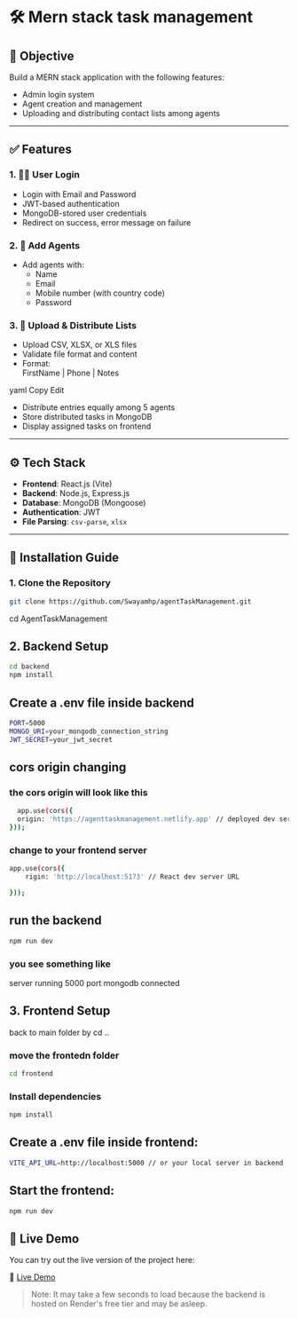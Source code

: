 # 🛠️ Mern stack task management 

## 📌 Objective

Build a MERN stack application with the following features:

- Admin login system
- Agent creation and management
- Uploading and distributing contact lists among agents

---

## ✅ Features

### 1. 🧑‍💼 User Login

- Login with Email and Password
- JWT-based authentication
- MongoDB-stored user credentials
- Redirect on success, error message on failure

### 2. 👥 Add Agents

- Add agents with:
  - Name
  - Email
  - Mobile number (with country code)
  - Password

### 3. 📂 Upload & Distribute Lists

- Upload CSV, XLSX, or XLS files
- Validate file format and content
- Format:  
FirstName | Phone | Notes

yaml
Copy
Edit
- Distribute entries equally among 5 agents
- Store distributed tasks in MongoDB
- Display assigned tasks on frontend

---

## ⚙️ Tech Stack

- **Frontend**: React.js (Vite)
- **Backend**: Node.js, Express.js
- **Database**: MongoDB (Mongoose)
- **Authentication**: JWT
- **File Parsing**: `csv-parse`, `xlsx`

---

## 🚀 Installation Guide

### 1. Clone the Repository

```bash
git clone https://github.com/Swayamhp/agentTaskManagement.git
```
cd AgentTaskManagement
## 2. Backend Setup
```bash
cd backend
npm install
```
## Create a .env file inside backend
```bash
PORT=5000
MONGO_URI=your_mongodb_connection_string
JWT_SECRET=your_jwt_secret
```
## cors origin changing 
### the cors origin will look like this 
```bash
  app.use(cors({
  origin: 'https://agenttaskmanagement.netlify.app' // deployed dev server URL
}));
```
### change to your frontend server
```bash
app.use(cors({
    rigin: 'http://localhost:5173' // React dev server URL

}));
```
## run the backend
```bash
npm run dev
```
### you see something like 
server running 5000 port 
mongodb connected

## 3. Frontend Setup
back to main folder by cd ..
### move the frontedn folder
```bash
cd frontend
```
### Install dependencies
```bash 
npm install
```
## Create a .env file inside frontend:
```bash
VITE_API_URL=http://localhost:5000 // or your local server in backend
```
## Start the frontend:
```bash
npm run dev
```

## 🚀 Live Demo

You can try out the live version of the project here:

🔗 [Live Demo](https://agenttaskmanagement.netlify.app)

> Note: It may take a few seconds to load because the backend is hosted on Render's free tier and may be asleep.

